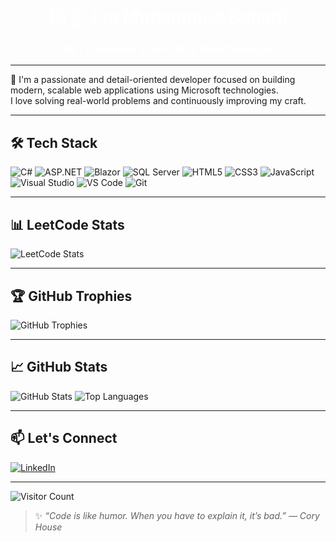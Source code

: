 <h1 align="center" style="color:white;">Hi 👋, I'm Muhammed Bahadi</h1>
<h3 align="center" style="color:white;">.NET Developer | Full-Stack Web Developer</h3>

---

🔧 I'm a passionate and detail-oriented developer focused on building modern, scalable web applications using Microsoft technologies.  
I love solving real-world problems and continuously improving my craft.

---

## 🛠️ Tech Stack

![C#](https://img.shields.io/badge/-C%23-000000?style=flat-square&logo=c-sharp&logoColor=purple)
![ASP.NET](https://img.shields.io/badge/-ASP.NET-000000?style=flat-square&logo=dotnet&logoColor=purple)
![Blazor](https://img.shields.io/badge/-Blazor-000000?style=flat-square&logo=blazor&logoColor=white)
![SQL Server](https://img.shields.io/badge/-SQL%20Server-000000?style=flat-square&logo=microsoft-sql-server&logoColor=red)
![HTML5](https://img.shields.io/badge/-HTML5-000000?style=flat-square&logo=html5&logoColor=orange)
![CSS3](https://img.shields.io/badge/-CSS3-000000?style=flat-square&logo=css3&logoColor=blue)
![JavaScript](https://img.shields.io/badge/-JavaScript-000000?style=flat-square&logo=javascript&logoColor=yellow)
![Visual Studio](https://img.shields.io/badge/-Visual%20Studio-000000?style=flat-square&logo=visual-studio&logoColor=white)
![VS Code](https://img.shields.io/badge/-VS%20Code-000000?style=flat-square&logo=visual-studio-code&logoColor=blue)
![Git](https://img.shields.io/badge/-Git-000000?style=flat-square&logo=git&logoColor=orange)

---

## 📊 LeetCode Stats

![LeetCode Stats](https://leetcard.jacoblin.cool/Mu7_bah?theme=dark&font=Karma&ext=activity)

---

## 🏆 GitHub Trophies

![GitHub Trophies](https://github-profile-trophy.vercel.app/?username=MuhammedBahadi&theme=darkhub&no-frame=true&margin-w=10)

---

## 📈 GitHub Stats

![GitHub Stats](https://github-readme-stats.vercel.app/api?username=MuhammedBahadi&show_icons=true&theme=vision-friendly-dark)
![Top Languages](https://github-readme-stats.vercel.app/api/top-langs/?username=MuhammedBahadi&layout=compact&theme=vision-friendly-dark)

---

## 📫 Let's Connect

[![LinkedIn](https://img.shields.io/badge/LinkedIn-000000?style=for-the-badge&logo=linkedin&logoColor=white)](https://www.linkedin.com/in/muhammad-bahadi-5264b526a/)

---

![Visitor Count](https://profile-counter.glitch.me/MuhammedBahadi/count.svg)

> ✨ _“Code is like humor. When you have to explain it, it’s bad.” — Cory House_
